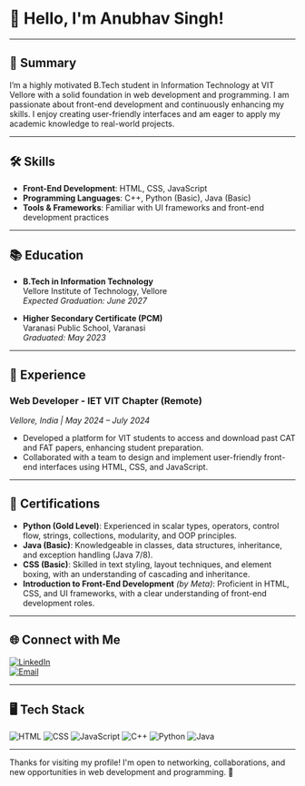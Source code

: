 # 👋 Hello, I'm Anubhav Singh!

---

## 📝 Summary
I’m a highly motivated B.Tech student in Information Technology at VIT Vellore with a solid foundation in web development and programming. I am passionate about front-end development and continuously enhancing my skills. I enjoy creating user-friendly interfaces and am eager to apply my academic knowledge to real-world projects.

---

## 🛠️ Skills
- **Front-End Development**: HTML, CSS, JavaScript
- **Programming Languages**: C++, Python (Basic), Java (Basic)
- **Tools & Frameworks**: Familiar with UI frameworks and front-end development practices

---

## 📚 Education
- **B.Tech in Information Technology**  
  Vellore Institute of Technology, Vellore  
  _Expected Graduation: June 2027_

- **Higher Secondary Certificate (PCM)**  
  Varanasi Public School, Varanasi  
  _Graduated: May 2023_

---

## 💼 Experience
### Web Developer - IET VIT Chapter (Remote)
_Vellore, India | May 2024 – July 2024_

- Developed a platform for VIT students to access and download past CAT and FAT papers, enhancing student preparation.
- Collaborated with a team to design and implement user-friendly front-end interfaces using HTML, CSS, and JavaScript.

---

## 📜 Certifications
- **Python (Gold Level)**: Experienced in scalar types, operators, control flow, strings, collections, modularity, and OOP principles.
- **Java (Basic)**: Knowledgeable in classes, data structures, inheritance, and exception handling (Java 7/8).
- **CSS (Basic)**: Skilled in text styling, layout techniques, and element boxing, with an understanding of cascading and inheritance.
- **Introduction to Front-End Development** _(by Meta)_: Proficient in HTML, CSS, and UI frameworks, with a clear understanding of front-end development roles.

---

## 🌐 Connect with Me
[![LinkedIn](https://img.shields.io/badge/LinkedIn-0A66C2?style=for-the-badge&logo=linkedin&logoColor=white)](https://linkedin.com/in/yourlinkedin)  
[![Email](https://img.shields.io/badge/Email-D14836?style=for-the-badge&logo=gmail&logoColor=white)](mailto:anubhav.singh0020vit@gmail.com)

---

## 🖥️ Tech Stack
![HTML](https://img.shields.io/badge/HTML5-E34F26?style=for-the-badge&logo=html5&logoColor=white)
![CSS](https://img.shields.io/badge/CSS3-1572B6?style=for-the-badge&logo=css3&logoColor=white)
![JavaScript](https://img.shields.io/badge/JavaScript-F7DF1E?style=for-the-badge&logo=javascript&logoColor=black)
![C++](https://img.shields.io/badge/C++-00599C?style=for-the-badge&logo=c%2B%2B&logoColor=white)
![Python](https://img.shields.io/badge/Python-3776AB?style=for-the-badge&logo=python&logoColor=white)
![Java](https://img.shields.io/badge/Java-ED8B00?style=for-the-badge&logo=java&logoColor=white)

---

Thanks for visiting my profile! I'm open to networking, collaborations, and new opportunities in web development and programming. 🚀
